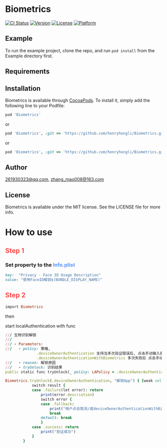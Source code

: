 # Biometrics

[![CI Status](https://img.shields.io/travis/261930323@qq.com/Biometrics.svg?style=flat)](https://travis-ci.org/261930323@qq.com/Biometrics)
[![Version](https://img.shields.io/cocoapods/v/Biometrics.svg?style=flat)](https://cocoapods.org/pods/Biometrics)
[![License](https://img.shields.io/cocoapods/l/Biometrics.svg?style=flat)](https://cocoapods.org/pods/Biometrics)
[![Platform](https://img.shields.io/cocoapods/p/Biometrics.svg?style=flat)](https://cocoapods.org/pods/Biometrics)

## Example

To run the example project, clone the repo, and run `pod install` from the Example directory first.

## Requirements

## Installation

Biometrics is available through [CocoaPods](https://cocoapods.org). To install
it, simply add the following line to your Podfile:

```ruby
pod 'Biometrics'
```
or
```ruby
pod 'Biometrics', :git => 'https://github.com/henryhongli/Biometrics.git'
```
or
```ruby
pod 'Biometrics', :git => 'https://github.com/henryhongli/Biometrics.git',, :tag => '0.1.0'
```

## Author

261930323@qq.com, zhang_mao008@163.com

## License

Biometrics is available under the MIT license. See the LICENSE file for more info.


# How to use

## <font color=ff4848>Step 1</font>
### Set property to the <font color=5494ff>Info.plist</font>
```ruby
key:  "Privacy - Face ID Usage Description"
value: "使用FaceID解锁$(BUNDLE_DISPLAY_NAME)"

```


## <font color=ff4848>Step 2</font>
```ruby
import Biometrics
```
then

start localAuthentication with func 

```ruby
/// 生物识别解锁
///
/// - Parameters:
///   - policy: 策略, 
              .deviceOwnerAuthentication 支持当多次验证错误后, 点击手动输入密码可以唤起设备密码输入页面
              .deviceOwnerAuthenticationWithBiometrics 多次失败后 点击手动输入密码只会取消弹窗, 不唤起密码输入
///   - reason: 解锁原因
///   - tryUnlock: 识别结果
public static func tryUnlock(_ policy: LAPolicy = .deviceOwnerAuthenticationWithBiometrics, _ reason: String = "--", _ tryUnlock: @escaping (Result<(), Wrong>) -> Void) {}

```


```ruby
Biometrics.tryUnlock(.deviceOwnerAuthentication, "解锁App") { [weak self] (result) in
            switch result {
            case .failure(let error): return
                print(error.descriotion)
                switch error {
                case .fallback:
                    print("用户点击取消/或deviceOwnerAuthenticationWithBiometrics模式下选择输入密码")
                    break
                default: break
                }
            case .success: return
                print("验证成功")
            }
        }

```
